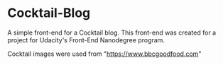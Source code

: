 # Cocktail-Blog

A simple front-end for a Cocktail blog. This front-end was created for a project for Udacity's Front-End Nanodegree program.

Cocktail images were used from "https://www.bbcgoodfood.com"


